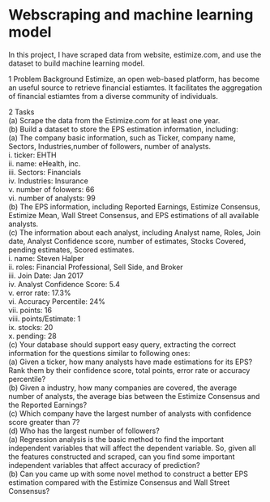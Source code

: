 # Webscraping and machine learning model
In this project, I have scraped data from website, estimize.com, and use the dataset to build machine learning model.

1 Problem Background
Estimize, an open web-based platform, has become an useful source to retrieve financial estiamtes. It facilitates the aggregation of financial estiamtes from a diverse community of individuals. 

2 Tasks  
(a) Scrape the data from the Estimize.com for at least one year.   
(b) Build a dataset to store the EPS estimation information, including:  
(a) The company basic information, such as Ticker, company name, Sectors, Industries,number of followers, number of analysts.   
i. ticker: EHTH  
ii. name: eHealth, inc.  
iii. Sectors: Financials  
iv. Industries: Insurance  
v. number of folowers: 66  
vi. number of analysts: 99  
(b) The EPS information, including Reported Earnings, Estimize Consensus, Estimize
Mean, Wall Street Consensus, and EPS estimations of all available analysts.  
(c) The information about each analyst, including Analyst name, Roles, Join date, Analyst Confidence score, number of estimates, Stocks Covered,
pending estimates, Scored estimates.  
i. name: Steven Halper  
ii. roles: Financial Professional, Sell Side, and Broker  
iii. Join Date: Jan 2017  
iv. Analyst Confidence Score: 5.4  
v. error rate: 17.3%  
vi. Accuracy Percentile: 24%  
vii. points: 16  
viii. points/Estimate: 1  
ix. stocks: 20  
x. pending: 28  
(c) Your database should support easy query, extracting the correct information for the questions similar to following ones:   
(a) Given a ticker, how many analysts have made estimations for its EPS? Rank them by their confidence score, total points, error rate or accuracy percentile?   
(b) Given a industry, how many companies are covered, the average number of analysts, the average bias between the Estimize Consensus and the Reported Earnings?  
(c) Which company have the largest number of analysts with confidence score greater
than 7?   
(d) Who has the largest number of followers?   
(a) Regression analysis is the basic method to find the important independent variables
that will affect the dependent variable. So, given all the features constructed and
scraped, can you find some important independent variables that affect accuracy of
prediction?  
(b) Can you came up with some novel method to construct a better EPS estimation compared with the Estimize Consensus and Wall Street Consensus?  

